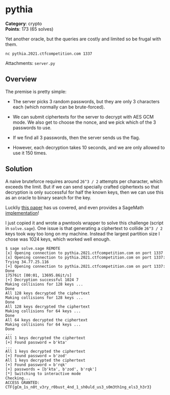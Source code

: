 # pythia

**Category**: crypto \
**Points**: 173 (65 solves)

Yet another oracle, but the queries are costly and limited so be frugal with
them.

```
nc pythia.2021.ctfcompetition.com 1337
```

Attachments: `server.py`

## Overview

The premise is pretty simple:

- The server picks 3 random passwords, but they are only 3 characters each
  (which normally can be brute-forced).

- We can submit ciphertexts for the server to decrypt with AES GCM mode. We
  also get to choose the nonce, and we pick which of the 3 passwords to use.

- If we find all 3 passwords, then the server sends us the flag.

- However, each decryption takes 10 seconds, and we are only allowed to use it
  150 times.

## Solution

A naive bruteforce requires around `26^3 / 2` attempts per character, which
exceeds the limit. But if we can send specially crafted ciphertexts so that
decryption is only successful for half the known keys, then we can use this as
an oracle to binary search for the key.

Luckliy [this paper](https://eprint.iacr.org/2020/1491.pdf) has us covered, and
even provides a SageMath
[implementation](https://github.com/julialen/key_multicollision)!

I just copied it and wrote a pwntools wrapper to solve this challenge (script
in `solve.sage`). One issue is that generating a ciphertext to collide `26^3 /
2` keys took way too long on my machine. Instead the largest partition size I
chose was 1024 keys, which worked well enough.

```
$ sage solve.sage REMOTE
[x] Opening connection to pythia.2021.ctfcompetition.com on port 1337
[x] Opening connection to pythia.2021.ctfcompetition.com on port 1337: Trying 34.77.25.116
[+] Opening connection to pythia.2021.ctfcompetition.com on port 1337: Done
17576it [00:01, 13695.86it/s]
[+] Decryption successful 1024 7
Making collisions for 128 keys ...
Done
All 128 keys decrypted the ciphertext
Making collisions for 128 keys ...
Done
All 128 keys decrypted the ciphertext
Making collisions for 64 keys ...
Done
All 64 keys decrypted the ciphertext
Making collisions for 64 keys ...
Done
...
All 1 keys decrypted the ciphertext
[+] Found password = b'kta'
...
All 1 keys decrypted the ciphertext
[+] Found password = b'zod'
All 1 keys decrypted the ciphertext
[+] Found password = b'rqk'
[+] passwords = [b'kta', b'zod', b'rqk']
[*] Switching to interactive mode
Checking...
ACCESS GRANTED: CTF{gCm_1s_n0t_v3ry_r0bust_4nd_1_sh0uld_us3_s0m3th1ng_els3_h3r3}
```
